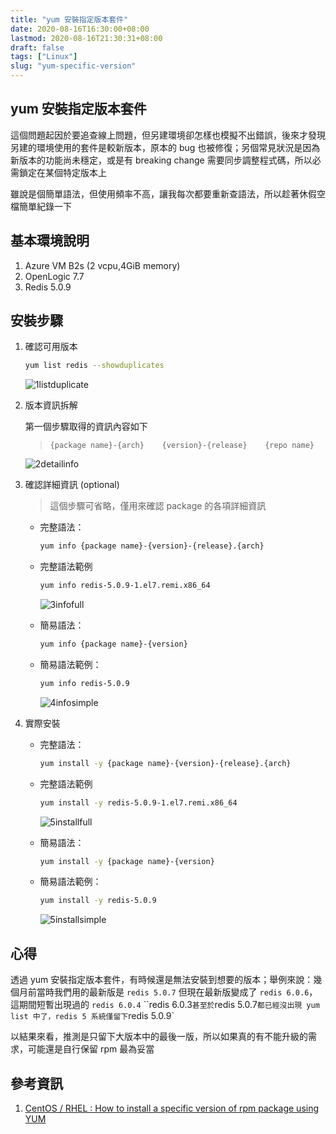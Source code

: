 ```yaml
---
title: "yum 安裝指定版本套件"
date: 2020-08-16T16:30:00+08:00
lastmod: 2020-08-16T21:30:31+08:00
draft: false
tags: ["Linux"]
slug: "yum-specific-version"
---
```


## yum 安裝指定版本套件

這個問題起因於要追查線上問題，但另建環境卻怎樣也模擬不出錯誤，後來才發現另建的環境使用的套件是較新版本，原本的 bug 也被修復；另個常見狀況是因為新版本的功能尚未穩定，或是有 breaking change 需要同步調整程式碼，所以必需鎖定在某個特定版本上

雖說是個簡單語法，但使用頻率不高，讓我每次都要重新查語法，所以趁著休假空檔簡單紀錄一下

## 基本環境說明

1. Azure VM B2s (2 vcpu,4GiB memory)
2. OpenLogic 7.7
3. Redis 5.0.9

## 安裝步驟

1. 確認可用版本

    ```bash
    yum list redis --showduplicates
    ```

    ![1listduplicate](https://user-images.githubusercontent.com/3851540/90332015-d447b800-dfeb-11ea-952d-bb1e748d52ff.png)

2. 版本資訊拆解

    第一個步驟取得的資訊內容如下

    > `{package name}-{arch}    {version}-{release}    {repo name}`

    ![2detailinfo](https://user-images.githubusercontent.com/3851540/90332017-d6aa1200-dfeb-11ea-87af-e7eb1605a058.png)

3. 確認詳細資訊 (optional)

    > 這個步驟可省略，僅用來確認 package 的各項詳細資訊

    - 完整語法：

        ```bash
        yum info {package name}-{version}-{release}.{arch}
        ```

    - 完整語法範例

        ```bash
        yum info redis-5.0.9-1.el7.remi.x86_64
        ```

        ![3infofull](https://user-images.githubusercontent.com/3851540/90332018-d742a880-dfeb-11ea-925b-efbb8dfd739d.png)

    - 簡易語法：

        ```bash
        yum info {package name}-{version}
        ```

    - 簡易語法範例：

        ```bash
        yum info redis-5.0.9
        ```

        ![4infosimple](https://user-images.githubusercontent.com/3851540/90332019-d7db3f00-dfeb-11ea-8373-b111fd8917b5.png)

4. 實際安裝

    - 完整語法：

        ```bash
        yum install -y {package name}-{version}-{release}.{arch}
        ```

    - 完整語法範例

        ```bash
        yum install -y redis-5.0.9-1.el7.remi.x86_64
        ```

        ![5installfull](https://user-images.githubusercontent.com/3851540/90332020-d7db3f00-dfeb-11ea-95de-966be6b3b198.png)

    - 簡易語法：

        ```bash
        yum install -y {package name}-{version}
        ```

    - 簡易語法範例：

        ```bash
        yum install -y redis-5.0.9
        ```

        ![5installsimple](https://user-images.githubusercontent.com/3851540/90332021-d873d580-dfeb-11ea-8d0d-061c14df2d10.png)

## 心得

透過 yum 安裝指定版本套件，有時候還是無法安裝到想要的版本；舉例來說：幾個月前當時我們用的最新版是 `redis 5.0.7` 但現在最新版變成了 `redis 6.0.6`，這期間短暫出現過的 `redis 6.0.4` ``redis 6.0.3` 甚至於 `redis 5.0.7` 都已經沒出現 yum list 中了，redis 5 系統僅留下 `redis 5.0.9`

以結果來看，推測是只留下大版本中的最後一版，所以如果真的有不能升級的需求，可能還是自行保留 rpm 最為妥當

## 參考資訊

1. [CentOS / RHEL : How to install a specific version of rpm package using YUM](https://www.thegeekdiary.com/centos-rhel-how-to-install-a-specific-version-of-rpm-package-using-yum/)

